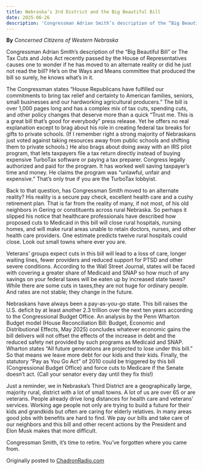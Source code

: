 ```yaml
---
title: Nebraska’s 3rd District and the Big Beautiful Bill
date: 2025-06-26
description: 'Congressman Adrian Smith’s description of the “Big Beautiful Bill” or The Tax Cuts and Jobs Act recently passed by the House of Representatives causes one to wonder if he has moved to an alternate reality or did he just not read the bill? He’s on the Ways and Means committee that produced the bill so surely, he knows what’s in it.'
---
```


**By** _Concerned Citizens of Western Nebraska_

Congressman Adrian Smith’s description of the “Big Beautiful Bill” or The Tax Cuts and Jobs Act recently passed by the House of Representatives causes one to wonder if he has moved to an alternate reality or did he just not read the bill? He’s on the Ways and Means committee that produced the bill so surely, he knows what’s in it.

The Congressman states “House Republicans have fulfilled our commitments to bring tax relief and certainty to American families, seniors, small businesses and our hardworking agricultural producers.” The bill is over 1,000 pages long and has a complex mix of tax cuts, spending cuts, and other policy changes that deserve more than a quick “Trust me. This is a great bill that’s good for everybody” press release. Yet he offers no real explanation except to brag about his role in creating federal tax breaks for gifts to private schools. (If I remember right a strong majority of Nebraskans just voted against taking resources away from public schools and shifting them to private schools.) He also brags about doing away with an IRS pilot program, that lets taxpayers file a tax return directly instead of buying expensive TurboTax software or paying a tax preparer. Congress legally authorized and paid for the program. It has worked well saving taxpayer’s time and money. He claims the program was “unlawful, unfair and expensive.” That’s only true if you are the TurboTax lobbyist.

Back to that question, has Congressman Smith moved to an alternate reality? His reality is a secure pay check, excellent health care and a cushy retirement plan. That is far from the reality of many, if not most, of his old neighbors in Gering or constituents across rural Nebraska. So perhaps it slipped his notice that healthcare professionals have described how proposed cuts to Medicaid in this bill will close rural hospitals, nursing homes, and will make rural areas unable to retain doctors, nurses, and other health care providers. One estimate predicts twelve rural hospitals could close. Look out small towns where ever you are.

Veterans’ groups expect cuts in this bill will lead to a loss of care, longer waiting lines, fewer providers and reduced support for PTSD and other severe conditions. According to the Wall Street Journal, states will be faced with covering a greater share of Medicaid and SNAP so how much of any savings on your federal taxes will be eaten up by increased state taxes? While there are some cuts in taxes,they are not huge for ordinary people. And rates are not stable; they change in the future.

Nebraskans have always been a pay-as-you-go state. This bill raises the U.S. deficit by at least another 2.3 trillion over the next ten years according to the Congressional Budget Office. An analysis by the Penn Wharton Budget model (House Reconciliation Bill: Budget, Economic and Distributional Effects, May 2025) concludes whatever economic gains the bill delivers will not offset the effects of the increase in debt and the reduced safety net provided by such programs as Medicaid and SNAP. Wharton states “All future generations are projected to lose under this bill.” So that means we leave more debt for our kids and their kids. Finally, the statutory “Pay as You Go Act” of 2010 could be triggered by this bill (Congressional Budget Office) and force cuts to Medicare if the Senate doesn’t act. (Call your senator every day until they fix this!)

Just a reminder, we in Nebraska’s Third District are a geographically large, majority rural, district with a lot of small towns. A lot of us are over 65 or are veterans. People already drive long distances for health care and veterans’ services. Working age people not only are trying to build a future for their kids and grandkids but often are caring for elderly relatives. In many areas good jobs with benefits are hard to find. We pay our bills and take care of our neighbors and this bill and other recent actions by the President and Elon Musk makes that more difficult.

Congressman Smith, it’s time to retire. You’ve forgotten where you came from.

Originally posted to [ChadronRadio.com](https://chadronradio.com/nebraskas-3rd-district-and-the-big-beautiful-bill/)